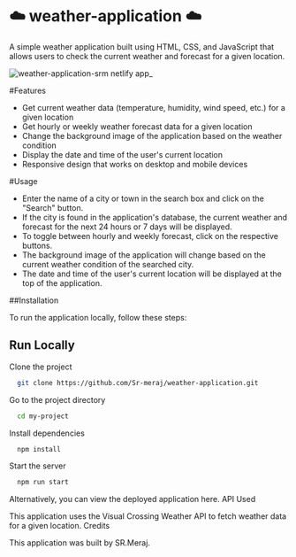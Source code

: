 # ☁️ weather-application ☁️

A simple weather application built using HTML, CSS, and JavaScript that allows users to check the current weather and forecast for a given location.

![weather-application-srm netlify app_](https://github.com/Sr-meraj/weather-application/assets/70639752/f6ed67c5-7fc1-4dd8-a634-63ec2ad7a738)

#Features
   - Get current weather data (temperature, humidity, wind speed, etc.) for a given location
   - Get hourly or weekly weather forecast data for a given location
   - Change the background image of the application based on the weather condition
   - Display the date and time of the user's current location
   - Responsive design that works on desktop and mobile devices

#Usage
   - Enter the name of a city or town in the search box and click on the "Search" button.
   - If the city is found in the application's database, the current weather and forecast for the next 24 hours or 7 days will be displayed.
   - To toggle between hourly and weekly forecast, click on the respective buttons.
   - The background image of the application will change based on the current weather condition of the searched city.
   - The date and time of the user's current location will be displayed at the top of the application.

   
##Installation

To run the application locally, follow these steps:


## Run Locally

Clone the project

```bash
  git clone https://github.com/Sr-meraj/weather-application.git
```

Go to the project directory

```bash
  cd my-project
```

Install dependencies

```bash
  npm install
```

Start the server

```bash
  npm run start
```

Alternatively, you can view the deployed application here.
API Used

This application uses the Visual Crossing Weather API to fetch weather data for a given location.
Credits

This application was built by SR.Meraj.
